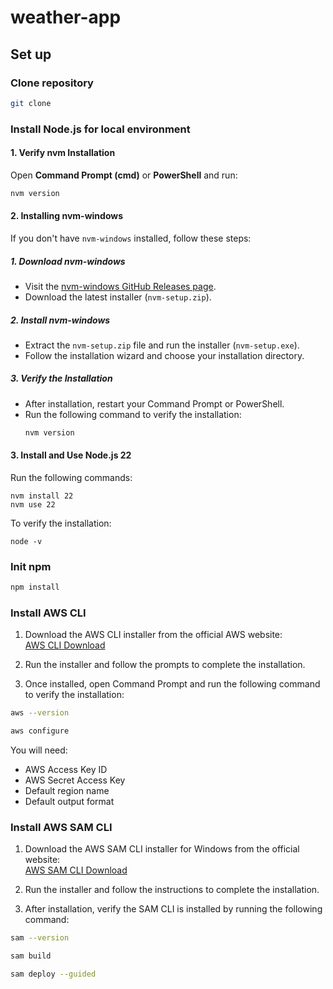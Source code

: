 # weather-app

## Set up
### Clone repository
```sh
git clone 
```

### Install Node.js for local environment
#### 1. Verify nvm Installation

Open **Command Prompt (cmd)** or **PowerShell** and run:

```sh
nvm version
```

#### 2. Installing nvm-windows

If you don't have `nvm-windows` installed, follow these steps:

##### 1. Download nvm-windows
- Visit the [nvm-windows GitHub Releases page](https://github.com/coreybutler/nvm-windows/releases).
- Download the latest installer (`nvm-setup.zip`).

##### 2. Install nvm-windows
- Extract the `nvm-setup.zip` file and run the installer (`nvm-setup.exe`).
- Follow the installation wizard and choose your installation directory.

##### 3. Verify the Installation
- After installation, restart your Command Prompt or PowerShell.
- Run the following command to verify the installation:
  ```bash
  nvm version
  ```


#### 3. Install and Use Node.js 22
Run the following commands:

```
nvm install 22
nvm use 22
```

To verify the installation:

```
node -v
```

### Init npm
```bash
npm install
```

### Install AWS CLI

1. Download the AWS CLI installer from the official AWS website:  
   [AWS CLI Download](https://aws.amazon.com/cli/)
   
2. Run the installer and follow the prompts to complete the installation.

3. Once installed, open Command Prompt and run the following command to verify the installation:
```bash
aws --version
```
```bash
aws configure
```

You will need:

- AWS Access Key ID
- AWS Secret Access Key
- Default region name
- Default output format

### Install AWS SAM CLI
1. Download the AWS SAM CLI installer for Windows from the official website:  
   [AWS SAM CLI Download](https://docs.aws.amazon.com/serverless-application-model/latest/developerguide/serverless-sam-cli-install-windows.html)

2. Run the installer and follow the instructions to complete the installation.

3. After installation, verify the SAM CLI is installed by running the following command:
```bash
sam --version
```

```bash
sam build
```

```bash
sam deploy --guided
```